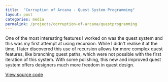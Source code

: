 ```yaml
---
title:  "Corruption of Arcana - Quest System Programming"
layout: post
categories: media
permalink: /projects/corruption-of-arcana/questprogramming
---
```


One of the most interesting features I worked on was the quest system and this was my first attempt at using recursion. While I didn't realise it at the time, I later discovered this use of recursion allows for more complex quest features, like branching quest paths, which were not possible with the first iteration of this system. With some polishing, this new and improved quest system offers designers much more freedom in quest design.

[View source code](https://github.com/andrewscott02/Corruption-of-Arcana/tree/main/Assets/Scripts/Quest%20System)
